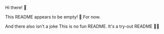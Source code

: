 Hi there! 👋

This README appears to be empty! 🎉
For now. 

And there also isn't a joke
This is no fun README. It's a try-out README 🧘‍♀️